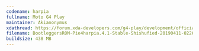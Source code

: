 ```yaml
---
codename: harpia
fullname: Moto G4 Play
maintainer: Akianonymus
xdathread: https://forum.xda-developers.com/g4-play/development/official-bootleggers-rom-t3876432
filename: BootleggersROM-Pie4harpia.4.1-Stable-Shishufied-20190411-022647.zip
buildsize: 438 MB
---
```

